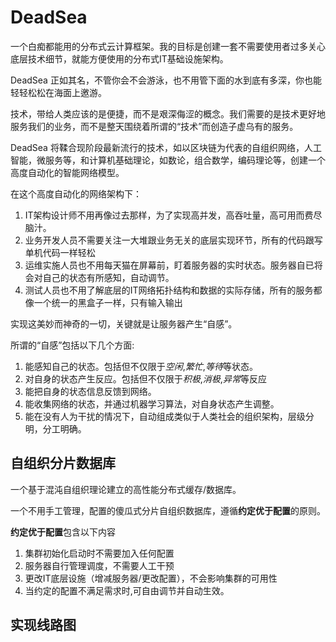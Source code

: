 # DeadSea

一个白痴都能用的分布式云计算框架。我的目标是创建一套不需要使用者过多关心底层技术细节，就能方便使用的分布式IT基础设施架构。

DeadSea 正如其名，不管你会不会游泳，也不用管下面的水到底有多深，你也能轻轻松松在海面上邀游。

技术，带给人类应该的是便捷，而不是艰深侮涩的概念。我们需要的是技术更好地服务我们的业务，而不是整天围绕着所谓的“技术”而创造子虚乌有的服务。

DeadSea 将鞣合现阶段最新流行的技术，如以区块链为代表的自组织网络，人工智能，微服务等，和计算机基础理论，如数论，组合数学，编码理论等，创建一个高度自动化的智能网络模型。

在这个高度自动化的网络架构下：

1. IT架构设计师不用再像过去那样，为了实现高并发，高吞吐量，高可用而费尽脑汁。
2. 业务开发人员不需要关注一大堆跟业务无关的底层实现环节，所有的代码跟写单机代码一样轻松
3. 运维实施人员也不用每天猫在屏幕前，盯着服务器的实时状态。服务器自已将会对自己的状态有所感知，自动调节。
4. 测试人员也不用了解底层的IT网络拓扑结构和数据的实际存储，所有的服务都像一个统一的黑盒子一样，只有输入输出

实现这美妙而神奇的一切，关键就是让服务器产生“自感”。

所谓的“自感”包括以下几个方面:

1. 能感知自己的状态。包括但不仅限于*空闲*,*繁忙*,*等待*等状态。
2. 对自身的状态产生反应。包括但不仅限于*积极*,*消极*,*异常*等反应
3. 能把自身的状态信息反馈到网络。
4. 能收集网络的状态，并通过机器学习算法，对自身状态产生调整。
5. 能在没有人为干扰的情况下，自动组成类似于人类社会的组织架构，层级分明，分工明确。


## 自组织分片数据库

一个基于混沌自组织理论建立的高性能分布式缓存/数据库。

一个不用手工管理，配置的傻瓜式分片自组织数据库，遵循**约定优于配置**的原则。

**约定优于配置**包含以下内容

1. 集群初始化启动时不需要加入任何配置
2. 服务器自行管理调度，不需要人工干预
2. 更改IT底层设施（增减服务器/更改配置），不会影响集群的可用性
3. 当约定的配置不满足需求时,可自由调节并自动生效。

## 实现线路图

